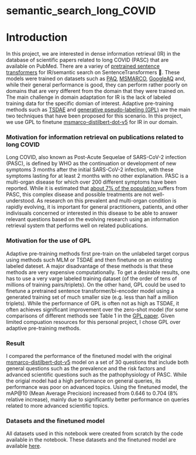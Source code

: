 # semantic_search_long_COVID
# Introduction

In this project, we are interested in dense information retrieval (IR) in the database of scientific papers related to long COVID (PASC) that are available on PubMed. There are a variey of [pretrained sentence transformers](https://huggingface.co/sentence-transformers) for IR/semantic search on SentenceTransformers 🤗. These models were trained on datasets such as [PAQ](https://github.com/facebookresearch/PAQ), [MSMARCO](https://microsoft.github.io/msmarco/), [GoogleAQ](https://github.com/allenai/gooaq) and, while their general performance is good, they can perform rather poorly on domains that are very different from the domain that they were trained on. The main challenge in domain adaptation for IR is the lack of labeled training data for the specific domian of interest. Adaptive pre-training methods such as [TSDAE](https://arxiv.org/pdf/2104.06979) and [generative pseudo-labeling (GPL)](https://arxiv.org/pdf/2112.07577) are the main two techniques that have been proposed for this scenario. In this project, we use GPL to finetune [msmarco-distilbert-dot-v5](https://huggingface.co/sentence-transformers/msmarco-distilbert-dot-v5) for IR in our domain.

### Motivation for information retrieval on publications related to long COVID
 Long COVID, also known as Post-Acute Sequelae of SARS-CoV-2 infection (PASC), is defined by WHO as the continuation or development of new symptoms 3 months after the initial SARS-CoV-2 infection, with these symptoms lasting for at least 2 months with no other explanation. PASC is a multi-organ disease for which over 200 different symptoms have been reported. While it is estimated that [about 7% of the population ](https://ceal.nih.gov/sites/default/files/2023-02/CEAL-WhatYouNeedtoKnowLongCOVID-English.pdf) suffers from PASC, this complex disease and possible treatments are not well-understood. As research on this prevalent and multi-organ condition is rapidly evolving, it is important for general practitioners, patients, and other indivisuals concerned or interested in this disease to be able to answer relevant questions based on the evolving research using an information retrieval system that performs well on related publications.

 ### Motivation for the use of GPL
 Adaptive pre-training methods first pre-train on the unlabeled target corpus using methods such MLM or TSDAE and then finetune on an existing labeled dateset. A major disadvantage of these methods is that these methods are very expensive computationally. To get a desirable results, one has to use a very varge labeled training dataset (of the order of tens of millions of training pairs/triplets). On the other hand, GPL could be used to finetune a pretrained sentence transformer/bi-encoder model using a generated training set of much smaller size (e.g. less than half a million triplets). While the performance of GPL is often not as high as TSDAE, it often achieves significant improvement over the zero-shot model (for some comparisons of different methods see Table 1 in the [GPL paper](https://arxiv.org/pdf/2112.07577). Given limited compuation resources for this personal project, I chose GPL over adaptive pre-training methods.

 ### Result
 I compared the performance of the finetuned model with the original [msmarco-distilbert-dot-v5](https://huggingface.co/sentence-transformers/) model on a set of 30 questions that include both general questions such as the prevalence and the risk factors and advanced scientific questions such as the pathophysiology of PASC. While the origial model had a high performance on general queries, its performance was poor on advanced topics. Using the finetuned model, the mAP@10 (Mean Average Precision) increased from 0.646 to 0.704 (8% relative increase), mainly due to significantly better performance on queries related to more advanced scientific topics.

 ### Datasets and the finetuned model
 
All datasets used in this notebook were created from scratch by the code available in the notebook. These datasets and the finetuned model are available [here](https://drive.google.com/drive/folders/1uF6z15JKNhrC-ICKtOrCdRxCkFjTL17R?usp=drive_link).  

